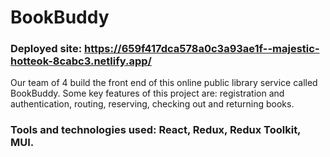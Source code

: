 # BookBuddy
### Deployed site: https://659f417dca578a0c3a93ae1f--majestic-hotteok-8cabc3.netlify.app/

Our team of 4 build the front end of this online public library service called BookBuddy. Some key features of this project are: registration and authentication, routing, reserving, checking out and returning books. 

### Tools and technologies used: React, Redux, Redux Toolkit, MUI.





